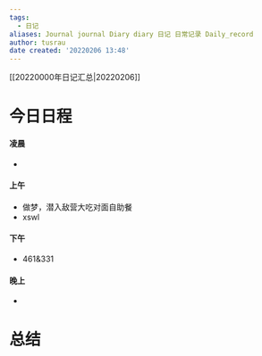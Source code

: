 ```yaml
---
tags:
  - 日记
aliases: Journal journal Diary diary 日记 日常记录 Daily_record
author: tusrau
date created: '20220206 13:48'
---
```


[[20220000年日记汇总|20220206]]

# 今日日程

#### 凌晨
- 

#### 上午
- 做梦，潜入敌营大吃对面自助餐
- xswl

#### 下午
- 461&331

#### 晚上
- 

# 总结
